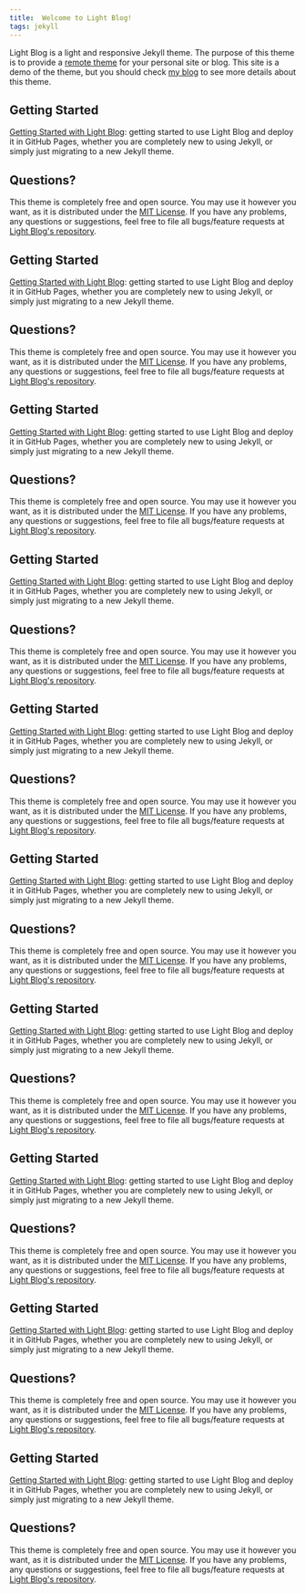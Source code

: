 ```yaml
---
title:  Welcome to Light Blog!
tags: jekyll
---
```


Light Blog is a light and responsive Jekyll theme. The purpose of this theme is to provide a [remote theme](https://github.blog/2017-11-29-use-any-theme-with-github-pages/) for your personal site or blog. This site is a demo of the theme, but you should check [my blog](https://lynn9388.github.io/) to see more details about this theme.

## Getting Started

[Getting Started with Light Blog](https://lynn9388.github.io/2019/04/18/getting-started-with-light-blog.html): getting started to use Light Blog and deploy it in GitHub Pages, whether you are completely new to using Jekyll, or simply just migrating to a new Jekyll theme.

## Questions?

This theme is completely free and open source. You may use it however you want, as it is distributed under the [MIT License](https://choosealicense.com/licenses/mit/). If you have any problems, any questions or suggestions, feel free to file all bugs/feature requests at [Light Blog's repository](https://github.com/lynn9388/light-blog).

## Getting Started

[Getting Started with Light Blog](https://lynn9388.github.io/2019/04/18/getting-started-with-light-blog.html): getting started to use Light Blog and deploy it in GitHub Pages, whether you are completely new to using Jekyll, or simply just migrating to a new Jekyll theme.

## Questions?

This theme is completely free and open source. You may use it however you want, as it is distributed under the [MIT License](https://choosealicense.com/licenses/mit/). If you have any problems, any questions or suggestions, feel free to file all bugs/feature requests at [Light Blog's repository](https://github.com/lynn9388/light-blog).

## Getting Started

[Getting Started with Light Blog](https://lynn9388.github.io/2019/04/18/getting-started-with-light-blog.html): getting started to use Light Blog and deploy it in GitHub Pages, whether you are completely new to using Jekyll, or simply just migrating to a new Jekyll theme.

## Questions?

This theme is completely free and open source. You may use it however you want, as it is distributed under the [MIT License](https://choosealicense.com/licenses/mit/). If you have any problems, any questions or suggestions, feel free to file all bugs/feature requests at [Light Blog's repository](https://github.com/lynn9388/light-blog).

## Getting Started

[Getting Started with Light Blog](https://lynn9388.github.io/2019/04/18/getting-started-with-light-blog.html): getting started to use Light Blog and deploy it in GitHub Pages, whether you are completely new to using Jekyll, or simply just migrating to a new Jekyll theme.

## Questions?

This theme is completely free and open source. You may use it however you want, as it is distributed under the [MIT License](https://choosealicense.com/licenses/mit/). If you have any problems, any questions or suggestions, feel free to file all bugs/feature requests at [Light Blog's repository](https://github.com/lynn9388/light-blog).

## Getting Started

[Getting Started with Light Blog](https://lynn9388.github.io/2019/04/18/getting-started-with-light-blog.html): getting started to use Light Blog and deploy it in GitHub Pages, whether you are completely new to using Jekyll, or simply just migrating to a new Jekyll theme.

## Questions?

This theme is completely free and open source. You may use it however you want, as it is distributed under the [MIT License](https://choosealicense.com/licenses/mit/). If you have any problems, any questions or suggestions, feel free to file all bugs/feature requests at [Light Blog's repository](https://github.com/lynn9388/light-blog).

## Getting Started

[Getting Started with Light Blog](https://lynn9388.github.io/2019/04/18/getting-started-with-light-blog.html): getting started to use Light Blog and deploy it in GitHub Pages, whether you are completely new to using Jekyll, or simply just migrating to a new Jekyll theme.

## Questions?

This theme is completely free and open source. You may use it however you want, as it is distributed under the [MIT License](https://choosealicense.com/licenses/mit/). If you have any problems, any questions or suggestions, feel free to file all bugs/feature requests at [Light Blog's repository](https://github.com/lynn9388/light-blog).

## Getting Started

[Getting Started with Light Blog](https://lynn9388.github.io/2019/04/18/getting-started-with-light-blog.html): getting started to use Light Blog and deploy it in GitHub Pages, whether you are completely new to using Jekyll, or simply just migrating to a new Jekyll theme.

## Questions?

This theme is completely free and open source. You may use it however you want, as it is distributed under the [MIT License](https://choosealicense.com/licenses/mit/). If you have any problems, any questions or suggestions, feel free to file all bugs/feature requests at [Light Blog's repository](https://github.com/lynn9388/light-blog).

## Getting Started

[Getting Started with Light Blog](https://lynn9388.github.io/2019/04/18/getting-started-with-light-blog.html): getting started to use Light Blog and deploy it in GitHub Pages, whether you are completely new to using Jekyll, or simply just migrating to a new Jekyll theme.

## Questions?

This theme is completely free and open source. You may use it however you want, as it is distributed under the [MIT License](https://choosealicense.com/licenses/mit/). If you have any problems, any questions or suggestions, feel free to file all bugs/feature requests at [Light Blog's repository](https://github.com/lynn9388/light-blog).

## Getting Started

[Getting Started with Light Blog](https://lynn9388.github.io/2019/04/18/getting-started-with-light-blog.html): getting started to use Light Blog and deploy it in GitHub Pages, whether you are completely new to using Jekyll, or simply just migrating to a new Jekyll theme.

## Questions?

This theme is completely free and open source. You may use it however you want, as it is distributed under the [MIT License](https://choosealicense.com/licenses/mit/). If you have any problems, any questions or suggestions, feel free to file all bugs/feature requests at [Light Blog's repository](https://github.com/lynn9388/light-blog).

## Getting Started

[Getting Started with Light Blog](https://lynn9388.github.io/2019/04/18/getting-started-with-light-blog.html): getting started to use Light Blog and deploy it in GitHub Pages, whether you are completely new to using Jekyll, or simply just migrating to a new Jekyll theme.

## Questions?

This theme is completely free and open source. You may use it however you want, as it is distributed under the [MIT License](https://choosealicense.com/licenses/mit/). If you have any problems, any questions or suggestions, feel free to file all bugs/feature requests at [Light Blog's repository](https://github.com/lynn9388/light-blog).
